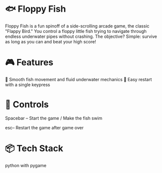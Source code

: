 # 🐟 Floppy Fish
Floppy Fish is a fun spinoff of a side-scrolling arcade game, the classic "Flappy Bird." You control a floppy little fish trying to navigate through endless underwater pipes without crashing. The objective? Simple: survive as long as you can and beat your high score!

# 🎮 Features
🐠 Smooth fish movement and fluid underwater mechanics
🔁 Easy restart with a single keypress

# 🚀 Controls
Spacebar – Start the game / Make the fish swim

esc– Restart the game after game over

# 📦 Tech Stack
python with pygame

